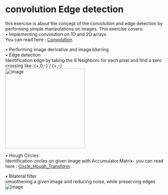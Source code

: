 # convolution Edge detection
this exercise is about the concept of the convolution and edge
detection by performing simple manipulations on images.
This exercise covers: <br />
• Implementing convolution on 1D and 2D arrays <br />
You can read here : [Convolution](https://en.wikipedia.org/wiki/Convolution "Wikipedia") <br />

• Performing image derivative and image blurring <br />
• Edge detection <br />
Identification edge by taking the 8 Neighbors for each pixel and find a zero crossing like :{+,0,-} / {+,-} <br />
<img width="252" alt="image" src="https://user-images.githubusercontent.com/77111035/164197230-15012d31-f5af-438f-9c9a-e8d654ef5e4a.png">

• Hough Circles <br />
Identification circles on given image with Accumulator Matrix- you can read here : [Circle_Hough_Transform](https://en.wikipedia.org/wiki/Circle_Hough_Transform "Wikipedia")

• Bilateral filter <br />
 smoothening a given image and reducing noise, while preserving edges
![image](https://user-images.githubusercontent.com/77111035/164196178-cb1d776a-63e0-49a9-870e-7ba2116edf6a.png)

